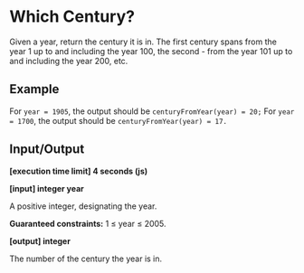 # Which Century?

Given a year, return the century it is in. The first century spans from the year 1 up to and including the year 100, the second - from the year 101 up to and including the year 200, etc.

## Example

For `year = 1905`, the output should be
`centuryFromYear(year) = 20;`
For `year = 1700`, the output should be
`centuryFromYear(year) = 17.`

## Input/Output

**[execution time limit] 4 seconds (js)**

**[input] integer year**

A positive integer, designating the year.

**Guaranteed constraints:**
1 ≤ year ≤ 2005.

**[output] integer**

The number of the century the year is in.